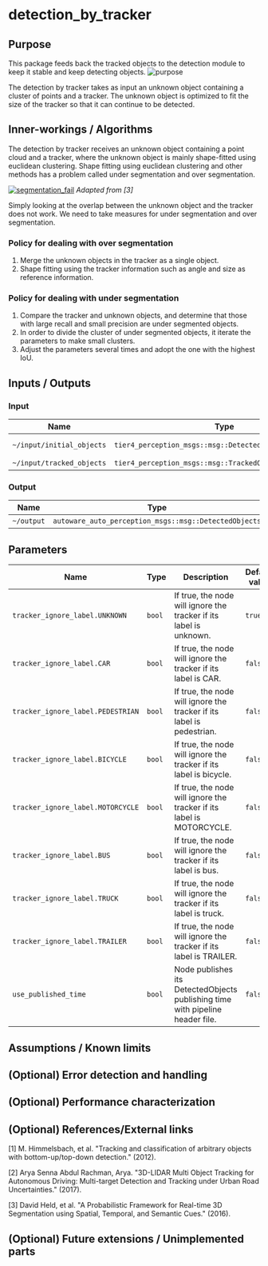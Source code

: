 # detection_by_tracker

## Purpose

This package feeds back the tracked objects to the detection module to keep it stable and keep detecting objects.
![purpose](image/purpose.svg)

The detection by tracker takes as input an unknown object containing a cluster of points and a tracker.
The unknown object is optimized to fit the size of the tracker so that it can continue to be detected.

## Inner-workings / Algorithms

The detection by tracker receives an unknown object containing a point cloud and a tracker, where the unknown object is mainly shape-fitted using euclidean clustering.
Shape fitting using euclidean clustering and other methods has a problem called under segmentation and over segmentation.

[![segmentation_fail](image/segmentation_fail.png)](https://www.researchgate.net/figure/Examples-of-an-undersegmentation-error-top-and-an-oversegmentation-error-bottom-Each_fig1_304533062)
_Adapted from [3]_

Simply looking at the overlap between the unknown object and the tracker does not work. We need to take measures for under segmentation and over segmentation.

### Policy for dealing with over segmentation

1. Merge the unknown objects in the tracker as a single object.
2. Shape fitting using the tracker information such as angle and size as reference information.

### Policy for dealing with under segmentation

1. Compare the tracker and unknown objects, and determine that those with large recall and small precision are under segmented objects.
2. In order to divide the cluster of under segmented objects, it iterate the parameters to make small clusters.
3. Adjust the parameters several times and adopt the one with the highest IoU.

## Inputs / Outputs

### Input

| Name                      | Type                                                     | Description     |
| ------------------------- | -------------------------------------------------------- | --------------- |
| `~/input/initial_objects` | `tier4_perception_msgs::msg::DetectedObjectsWithFeature` | unknown objects |
| `~/input/tracked_objects` | `tier4_perception_msgs::msg::TrackedObjects`             | trackers        |

### Output

| Name       | Type                                                  | Description |
| ---------- | ----------------------------------------------------- | ----------- |
| `~/output` | `autoware_auto_perception_msgs::msg::DetectedObjects` | objects     |

## Parameters

| Name                              | Type   | Description                                                                   | Default value |
| --------------------------------- | ------ | ----------------------------------------------------------------------------- | ------------- |
| `tracker_ignore_label.UNKNOWN`    | `bool` | If true, the node will ignore the tracker if its label is unknown.            | `true`        |
| `tracker_ignore_label.CAR`        | `bool` | If true, the node will ignore the tracker if its label is CAR.                | `false`       |
| `tracker_ignore_label.PEDESTRIAN` | `bool` | If true, the node will ignore the tracker if its label is pedestrian.         | `false`       |
| `tracker_ignore_label.BICYCLE`    | `bool` | If true, the node will ignore the tracker if its label is bicycle.            | `false`       |
| `tracker_ignore_label.MOTORCYCLE` | `bool` | If true, the node will ignore the tracker if its label is MOTORCYCLE.         | `false`       |
| `tracker_ignore_label.BUS`        | `bool` | If true, the node will ignore the tracker if its label is bus.                | `false`       |
| `tracker_ignore_label.TRUCK`      | `bool` | If true, the node will ignore the tracker if its label is truck.              | `false`       |
| `tracker_ignore_label.TRAILER`    | `bool` | If true, the node will ignore the tracker if its label is TRAILER.            | `false`       |
| `use_published_time`              | `bool` | Node publishes its DetectedObjects publishing time with pipeline header file. | `false`       |

## Assumptions / Known limits

## (Optional) Error detection and handling

## (Optional) Performance characterization

## (Optional) References/External links

[1] M. Himmelsbach, et al. "Tracking and classification of arbitrary objects with bottom-up/top-down detection." (2012).

[2] Arya Senna Abdul Rachman, Arya. "3D-LIDAR Multi Object Tracking for Autonomous Driving: Multi-target Detection and Tracking under Urban Road Uncertainties." (2017).

[3] David Held, et al. "A Probabilistic Framework for Real-time 3D Segmentation using Spatial, Temporal, and Semantic Cues." (2016).

## (Optional) Future extensions / Unimplemented parts
